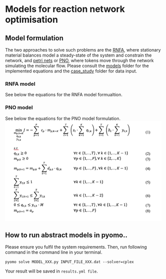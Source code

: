 # Models for reaction network optimisation

## Model formulation 

The two approaches to solve such problems are the [RNFA], where stationary material balances model a steady-state of the system and constrain the network, and [petri nets] or [PNO], where tokens move through the network simulating the molecular flow. Please consult the [models] folder for the implemented equations and the [case_study] folder for data input. 

### RNFA model 
See below the equations for the RNFA model formualtion. 


### PNO model 
See below the equations for the PNO model formulation.
![alt text][PNO_model]  



## How to run abstract models in pyomo..

Please ensure you fulfil the system requirements. Then, run following command in the command line in your terminal.

```
pyomo solve MODEL_XXX.py INPUT_FILE_XXX.dat --solver=cplex 
```
Your result will be saved in ```results.yml file```. 



[logo]: https://github.com/Jana-Marie-Weber/Reaction_net_opt/blob/master/Reaction_systrem_circular.png "Logo Title Text 2"
[RNFA]: https://onlinelibrary.wiley.com/doi/abs/10.1002/aic.12704
[petri nets]: https://onlinelibrary.wiley.com/doi/pdf/10.1002/minf.201000086
[PNO]: https://reader.elsevier.com/reader/sd/pii/009813549185029T?token=61AEF084C496C3044C2E9ECB56EB3427EAE8E2C8EB132172843F3839F376CB3B453833256C5EB9CB15501FC7A6031BB7
[models]:
https://github.com/Jana-Marie-Weber/Reaction_net_opt/tree/master/models
[case_study]:
https://github.com/Jana-Marie-Weber/Reaction_net_opt/tree/master/case_study
[PNO_model]:  https://github.com/Jana-Marie-Weber/Reaction_net_opt/blob/master/models/PNO_model_formulation.png 

